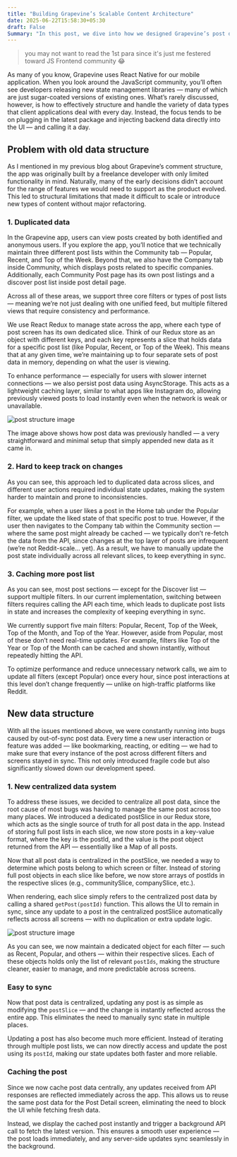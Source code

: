 ```yaml
---
title: "Building Grapevine’s Scalable Content Architecture"
date: 2025-06-22T15:58:30+05:30
draft: False
Summary: "In this post, we dive into how we designed Grapevine’s post data structure to be modular, performant, and future-proof. From supporting diverse content types to enabling rapid iteration, here’s how we built a content architecture that scales with our platform."
---
```


> you may not want to read the 1st para since it's just me festered toward JS Frontend community 😂

As many of you know, Grapevine uses React Native for our mobile application. When you look around the JavaScript community, you’ll often see developers releasing new state management libraries — many of which are just sugar-coated versions of existing ones. What’s rarely discussed, however, is how to effectively structure and handle the variety of data types that client applications deal with every day. Instead, the focus tends to be on plugging in the latest package and injecting backend data directly into the UI — and calling it a day.

## Problem with old data structure

As I mentioned in my previous blog about Grapevine’s comment structure, the app was originally built by a freelance developer with only limited functionality in mind. Naturally, many of the early decisions didn’t account for the range of features we would need to support as the product evolved. This led to structural limitations that made it difficult to scale or introduce new types of content without major refactoring.

### 1. Duplicated data

In the Grapevine app, users can view posts created by both identified and anonymous users. If you explore the app, you’ll notice that we technically maintain three different post lists within the Community tab — Popular, Recent, and Top of the Week. Beyond that, we also have the Company tab inside Community, which displays posts related to specific companies. Additionally, each Community Post page has its own post listings and a discover post list inside post detail page.

Across all of these areas, we support three core filters or types of post lists — meaning we’re not just dealing with one unified feed, but multiple filtered views that require consistency and performance.

We use React Redux to manage state across the app, where each type of post screen has its own dedicated slice. Think of our Redux store as an object with different keys, and each key represents a slice that holds data for a specific post list (like Popular, Recent, or Top of the Week). This means that at any given time, we’re maintaining up to four separate sets of post data in memory, depending on what the user is viewing.

To enhance performance — especially for users with slower internet connections — we also persist post data using AsyncStorage. This acts as a lightweight caching layer, similar to what apps like Instagram do, allowing previously viewed posts to load instantly even when the network is weak or unavailable.

![post structure image](/post_old_structure.png)

The image above shows how post data was previously handled — a very straightforward and minimal setup that simply appended new data as it came in.

### 2. Hard to keep track on changes

As you can see, this approach led to duplicated data across slices, and different user actions required individual state updates, making the system harder to maintain and prone to inconsistencies.

For example, when a user likes a post in the Home tab under the Popular filter, we update the liked state of that specific post to true. However, if the user then navigates to the Company tab within the Community section — where the same post might already be cached — we typically don’t re-fetch the data from the API, since changes at the top layer of posts are infrequent (we’re not Reddit-scale... yet). As a result, we have to manually update the post state individually across all relevant slices, to keep everything in sync.

### 3. Caching more post list

As you can see, most post sections — except for the Discover list — support multiple filters. In our current implementation, switching between filters requires calling the API each time, which leads to duplicate post lists in state and increases the complexity of keeping everything in sync.

We currently support five main filters: Popular, Recent, Top of the Week, Top of the Month, and Top of the Year. However, aside from Popular, most of these don’t need real-time updates. For example, filters like Top of the Year or Top of the Month can be cached and shown instantly, without repeatedly hitting the API.

To optimize performance and reduce unnecessary network calls, we aim to update all filters (except Popular) once every hour, since post interactions at this level don’t change frequently — unlike on high-traffic platforms like Reddit.

## New data structure

With all the issues mentioned above, we were constantly running into bugs caused by out-of-sync post data. Every time a new user interaction or feature was added — like bookmarking, reacting, or editing — we had to make sure that every instance of the post across different filters and screens stayed in sync. This not only introduced fragile code but also significantly slowed down our development speed.

### 1. New centralized data system

To address these issues, we decided to centralize all post data, since the root cause of most bugs was having to manage the same post across too many places. We introduced a dedicated postSlice in our Redux store, which acts as the single source of truth for all post data in the app. Instead of storing full post lists in each slice, we now store posts in a key-value format, where the key is the postId, and the value is the post object returned from the API — essentially like a Map of all posts.

Now that all post data is centralized in the postSlice, we needed a way to determine which posts belong to which screen or filter. Instead of storing full post objects in each slice like before, we now store arrays of postIds in the respective slices (e.g., communitySlice, companySlice, etc.).

When rendering, each slice simply refers to the centralized post data by calling a shared `getPost(postId)` function. This allows the UI to remain in sync, since any update to a post in the centralized postSlice automatically reflects across all screens — with no duplication or extra update logic.


![post structure image](/post_new_strcuture.png)

As you can see, we now maintain a dedicated object for each filter — such as Recent, Popular, and others — within their respective slices. Each of these objects holds only the list of relevant `postIds`, making the structure cleaner, easier to manage, and more predictable across screens.

### Easy to sync

Now that post data is centralized, updating any post is as simple as modifying the `postSlice` — and the change is instantly reflected across the entire app. This eliminates the need to manually sync state in multiple places.

Updating a post has also become much more efficient. Instead of iterating through multiple post lists, we can now directly access and update the post using its `postId`, making our state updates both faster and more reliable.

### Caching the post

Since we now cache post data centrally, any updates received from API responses are reflected immediately across the app. This allows us to reuse the same post data for the Post Detail screen, eliminating the need to block the UI while fetching fresh data.

Instead, we display the cached post instantly and trigger a background API call to fetch the latest version. This ensures a smooth user experience — the post loads immediately, and any server-side updates sync seamlessly in the background.